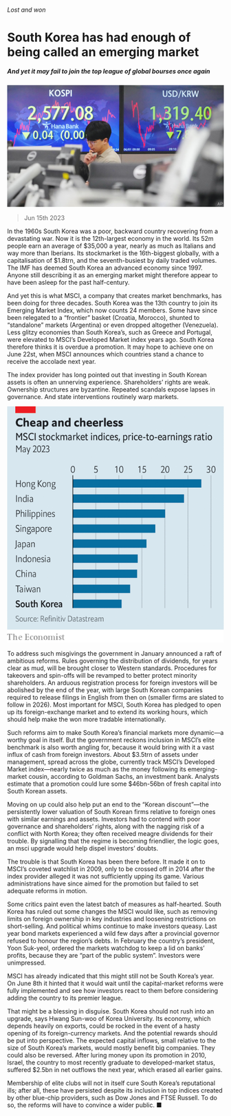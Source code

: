 ###### Lost and won

# South Korea has had enough of being called an emerging market 

##### And yet it may fail to join the top league of global bourses once again 

![image](images/20230617_FNP001.jpg) 

> Jun 15th 2023 

In the 1960s South Korea was a poor, backward country recovering from a devastating war. Now it is the 12th-largest economy in the world. Its 52m people earn an average of $35,000 a year, nearly as much as Italians and way more than Iberians. Its stockmarket is the 16th-biggest globally, with a capitalisation of $1.8trn, and the seventh-busiest by daily traded volumes. The IMF has deemed South Korea an advanced economy since 1997. Anyone still describing it as an emerging market might therefore appear to have been asleep for the past half-century. 

And yet this is what MSCI, a company that creates market benchmarks, has been doing for three decades. South Korea was the 13th country to join its Emerging Market Index, which now counts 24 members. Some have since been relegated to a “frontier” basket (Croatia, Morocco), shunted to “standalone” markets (Argentina) or even dropped altogether (Venezuela). Less glitzy economies than South Korea’s, such as Greece and Portugal, were elevated to MSCI’s Developed Market index years ago. South Korea therefore thinks it is overdue a promotion. It may hope to achieve one on June 22st, when MSCI announces which countries stand a chance to receive the accolade next year. 

The index provider has long pointed out that investing in South Korean assets is often an unnerving experience. Shareholders’ rights are weak. Ownership structures are byzantine. Repeated scandals expose lapses in governance. And state interventions routinely warp markets. 

![image](images/20230617_FNC539.png) 


To address such misgivings the government in January announced a raft of ambitious reforms. Rules governing the distribution of dividends, for years clear as mud, will be brought closer to Western standards. Procedures for takeovers and spin-offs will be revamped to better protect minority shareholders. An arduous registration process for foreign investors will be abolished by the end of the year, with large South Korean companies required to release filings in English from then on (smaller firms are slated to follow in 2026). Most important for MSCI, South Korea has pledged to open up its foreign-exchange market and to extend its working hours, which should help make the won more tradable internationally.

Such reforms aim to make South Korea’s financial markets more dynamic—a worthy goal in itself. But the government reckons inclusion in MSCI’s elite benchmark is also worth angling for, because it would bring with it a vast influx of cash from foreign investors. About $3.5trn of assets under management, spread across the globe, currently track MSCI’s Developed Market index—nearly twice as much as the money following its emerging-market cousin, according to Goldman Sachs, an investment bank. Analysts estimate that a promotion could lure some $46bn-56bn of fresh capital into South Korean assets. 

Moving on up could also help put an end to the “Korean discount”—the persistently lower valuation of South Korean firms relative to foreign ones with similar earnings and assets. Investors had to contend with poor governance and shareholders’ rights, along with the nagging risk of a conflict with North Korea; they often received meagre dividends for their trouble. By signalling that the regime is becoming friendlier, the logic goes, an msci upgrade would help dispel investors’ doubts.

The trouble is that South Korea has been there before. It made it on to MSCI’s coveted watchlist in 2009, only to be crossed off in 2014 after the index provider alleged it was not sufficiently upping its game. Various administrations have since aimed for the promotion but failed to set adequate reforms in motion. 

Some critics paint even the latest batch of measures as half-hearted. South Korea has ruled out some changes the MSCI would like, such as removing limits on foreign ownership in key industries and loosening restrictions on short-selling. And political whims continue to make investors queasy. Last year bond markets experienced a wild few days after a provincial governor refused to honour the region’s debts. In February the country’s president, Yoon Suk-yeol, ordered the markets watchdog to keep a lid on banks’ profits, because they are “part of the public system”. Investors were unimpressed.

MSCI has already indicated that this might still not be South Korea’s year. On June 8th it hinted that it would wait until the capital-market reforms were fully implemented and see how investors react to them before considering adding the country to its premier league.

That might be a blessing in disguise. South Korea should not rush into an upgrade, says Hwang Sun-woo of Korea University. Its economy, which depends heavily on exports, could be rocked in the event of a hasty opening of its foreign-currency markets. And the potential rewards should be put into perspective. The expected capital inflows, small relative to the size of South Korea’s markets, would mostly benefit big companies. They could also be reversed. After luring money upon its promotion in 2010, Israel, the country to most recently graduate to developed-market status, suffered $2.5bn in net outflows the next year, which erased all earlier gains.

Membership of elite clubs will not in itself cure South Korea’s reputational ills; after all, these have persisted despite its inclusion in top indices created by other blue-chip providers, such as Dow Jones and FTSE Russell. To do so, the reforms will have to convince a wider public. ■


